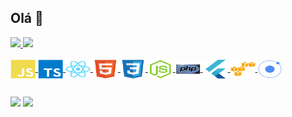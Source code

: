 ## Olá 👋
 <div>
   <a href="https://github.com/pauloborgesccb">
 <img height="180em" src="https://github-readme-stats.vercel.app/api?username=pauloborgesccb&show_icons=true&theme=dark&include_all_commits=true&count_private=true"/>
<img height="180em" src="https://github-readme-stats.vercel.app/api/top-langs/?username=pauloborgesccb&layout=compact&langs_count=7&theme=dark"/>
  </div>
  <div style="display: inline_block"><br>
  <img align="center" alt="PauloBorges-Js" height="30" width="40" src="https://raw.githubusercontent.com/devicons/devicon/master/icons/javascript/javascript-plain.svg">
<img align="center" alt="PauloBorges-Ts" height="30" width="40" src="https://raw.githubusercontent.com/devicons/devicon/master/icons/typescript/typescript-plain.svg">
<img align="center" alt="PauloBorges-React" height="30" width="40" src="https://raw.githubusercontent.com/devicons/devicon/master/icons/react/react-original.svg">
<img align="center" alt="PauloBorges-HTML" height="30" width="40" src="https://raw.githubusercontent.com/devicons/devicon/master/icons/html5/html5-original.svg">
<img align="center" alt="PauloBorges-CSS" height="30" width="40" src="https://raw.githubusercontent.com/devicons/devicon/master/icons/css3/css3-original.svg">
<img align="center" alt="PauloBorges-Nodejs" height="30" width="40" src="https://raw.githubusercontent.com/devicons/devicon/master/icons/nodejs/nodejs-original.svg">
<img align="center" alt="PauloBorges-Php" height="30" width="40" src="https://raw.githubusercontent.com/devicons/devicon/master/icons/php/php-original.svg">
<img align="center" alt="PauloBorges-Flutter" height="30" width="40" src="https://raw.githubusercontent.com/devicons/devicon/master/icons/flutter/flutter-original.svg">
<img align="center" alt="PauloBorges-Aws" height="30" width="40" src="https://raw.githubusercontent.com/devicons/devicon/master/icons/amazonwebservices/amazonwebservices-original.svg">
<img align="center" alt="PauloBorges-Ionic" height="30" width="40" src="https://raw.githubusercontent.com/devicons/devicon/master/icons/ionic/ionic-original.svg">
  </div>

##

<div>
  <a href = "mailto:contrictorhkss@gmail.com"><img src="https://img.shields.io/badge/-Gmail-%23333?style=for-the-badge&logo=gmail&logoColor=white" target="_blank"></a>
  <a href="https://www.linkedin.com/in/pauloborgeseti" target="_blank"><img src="https://img.shields.io/badge/-LinkedIn-%230077B5?style=for-the-badge&logo=linkedin&logoColor=white" target="_blank"></a> 

</div>
